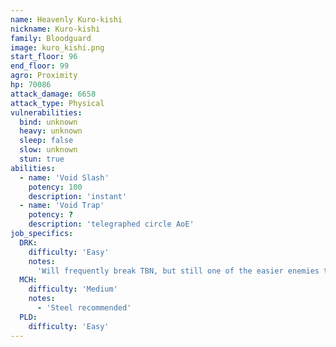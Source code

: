 ```yaml
---
name: Heavenly Kuro-kishi
nickname: Kuro-kishi
family: Bloodguard
image: kuro_kishi.png
start_floor: 96
end_floor: 99
agro: Proximity
hp: 70086
attack_damage: 6658
attack_type: Physical
vulnerabilities:
  bind: unknown
  heavy: unknown
  sleep: false
  slow: unknown
  stun: true
abilities:
  - name: 'Void Slash'
    potency: 100
    description: 'instant'
  - name: 'Void Trap'
    potency: ?
    description: 'telegraphed circle AoE'
job_specifics:
  DRK:
    difficulty: 'Easy'
    notes:
      'Will frequently break TBN, but still one of the easier enemies to fight'
  MCH:
    difficulty: 'Medium'
    notes:
      - 'Steel recommended'
  PLD:
    difficulty: 'Easy'
---
```

